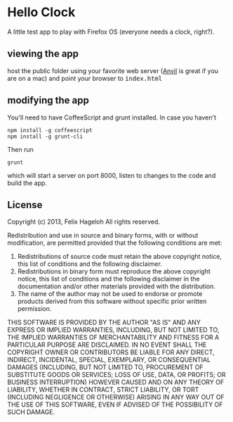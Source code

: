 Hello Clock
===========

A little test app to play with Firefox OS (everyone needs a clock, right?). 

## viewing the app

host the public folder using your favorite web server ([Anvil](http://anvilformac.com) is great if you are on a mac) and point your browser to <tt>index.html</tt>

## modifying the app

You'll need to have CoffeeScript and grunt installed. In case you haven't
	
	npm install -g coffeescript
	npm install -g grunt-cli
	
Then run 
	
	grunt
	
which will start a server on port 8000, listen to changes to the code and build the app.


License
-------

Copyright (c) 2013, Felix Hageloh
All rights reserved.

Redistribution and use in source and binary forms, with or without 
modification, are permitted provided that the following conditions 
are met:

 1. Redistributions of source code must retain the above copyright
    notice, this list of conditions and the following disclaimer. 
 2. Redistributions in binary form must reproduce the above copyright 
    notice, this list of conditions and the following disclaimer in the 
    documentation and/or other materials provided with the distribution. 
 3. The name of the author may not be used to endorse or promote products 
    derived from this software without specific prior written permission. 

THIS SOFTWARE IS PROVIDED BY THE AUTHOR "AS IS" AND ANY EXPRESS OR IMPLIED 
WARRANTIES, INCLUDING, BUT NOT LIMITED TO, THE IMPLIED WARRANTIES OF 
MERCHANTABILITY AND FITNESS FOR A PARTICULAR PURPOSE ARE DISCLAIMED. IN NO 
EVENT SHALL THE COPYRIGHT OWNER OR CONTRIBUTORS BE LIABLE FOR ANY DIRECT, 
INDIRECT, INCIDENTAL, SPECIAL, EXEMPLARY, OR CONSEQUENTIAL DAMAGES (INCLUDING, 
BUT NOT LIMITED TO, PROCUREMENT OF SUBSTITUTE GOODS OR SERVICES; LOSS OF USE, 
DATA, OR PROFITS; OR BUSINESS INTERRUPTION) HOWEVER CAUSED AND ON ANY THEORY 
OF LIABILITY, WHETHER IN CONTRACT, STRICT LIABILITY, OR TORT (INCLUDING 
NEGLIGENCE OR OTHERWISE) ARISING IN ANY WAY OUT OF THE USE OF THIS SOFTWARE, 
EVEN IF ADVISED OF THE POSSIBILITY OF SUCH DAMAGE.
	



